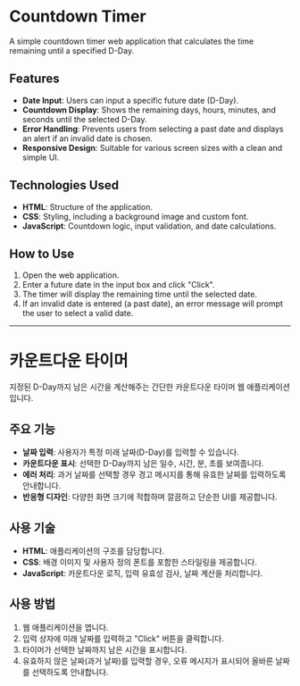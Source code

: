 # Countdown Timer

A simple countdown timer web application that calculates the time remaining until a specified D-Day.

## Features

- **Date Input**: Users can input a specific future date (D-Day).
- **Countdown Display**: Shows the remaining days, hours, minutes, and seconds until the selected D-Day.
- **Error Handling**: Prevents users from selecting a past date and displays an alert if an invalid date is chosen.
- **Responsive Design**: Suitable for various screen sizes with a clean and simple UI.

## Technologies Used

- **HTML**: Structure of the application.
- **CSS**: Styling, including a background image and custom font.
- **JavaScript**: Countdown logic, input validation, and date calculations.

## How to Use

1. Open the web application.
2. Enter a future date in the input box and click "Click".
3. The timer will display the remaining time until the selected date.
4. If an invalid date is entered (a past date), an error message will prompt the user to select a valid date.


---

# 카운트다운 타이머

지정된 D-Day까지 남은 시간을 계산해주는 간단한 카운트다운 타이머 웹 애플리케이션입니다.

## 주요 기능

- **날짜 입력**: 사용자가 특정 미래 날짜(D-Day)를 입력할 수 있습니다.
- **카운트다운 표시**: 선택한 D-Day까지 남은 일수, 시간, 분, 초를 보여줍니다.
- **에러 처리**: 과거 날짜를 선택할 경우 경고 메시지를 통해 유효한 날짜를 입력하도록 안내합니다.
- **반응형 디자인**: 다양한 화면 크기에 적합하며 깔끔하고 단순한 UI를 제공합니다.

## 사용 기술

- **HTML**: 애플리케이션의 구조를 담당합니다.
- **CSS**: 배경 이미지 및 사용자 정의 폰트를 포함한 스타일링을 제공합니다.
- **JavaScript**: 카운트다운 로직, 입력 유효성 검사, 날짜 계산을 처리합니다.

## 사용 방법

1. 웹 애플리케이션을 엽니다.
2. 입력 상자에 미래 날짜를 입력하고 "Click" 버튼을 클릭합니다.
3. 타이머가 선택한 날짜까지 남은 시간을 표시합니다.
4. 유효하지 않은 날짜(과거 날짜)를 입력할 경우, 오류 메시지가 표시되어 올바른 날짜를 선택하도록 안내합니다.

